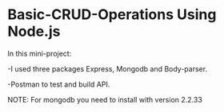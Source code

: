 # Basic-CRUD-Operations Using Node.js

In this mini-project:

-I used three packages Express, Mongodb and Body-parser. 

-Postman to test and build API.

NOTE: For mongodb you need to install with version 2.2.33
